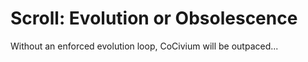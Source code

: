 # Scroll: Evolution or Obsolescence

Without an enforced evolution loop, CoCivium will be outpaced...
